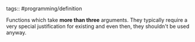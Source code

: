 tags:: #programming/definition 

Functions which take **more than three** arguments. They typically require a very special justification for existing and even then, they shouldn't be used anyway.